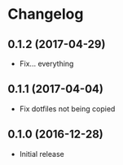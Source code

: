 # Changelog

## 0.1.2 (2017-04-29)

* Fix... everything

## 0.1.1 (2017-04-04)

* Fix dotfiles not being copied

## 0.1.0 (2016-12-28)

* Initial release
